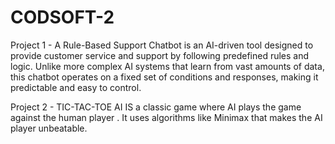 # CODSOFT-2
 Project 1 - A Rule-Based Support Chatbot is an AI-driven tool designed to provide customer service and support by following predefined rules and logic. Unlike more complex AI systems that learn from vast amounts of data, this chatbot operates on a fixed set of conditions and responses, making it predictable and easy to control.
 
Project 2  - TIC-TAC-TOE AI IS a classic game where AI plays the game against the human player . It  uses algorithms like Minimax that makes the AI player unbeatable.
